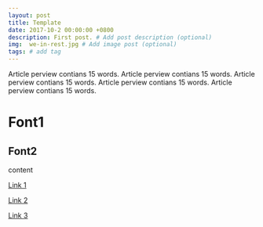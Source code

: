 ```yaml
---
layout: post
title: Template
date: 2017-10-2 00:00:00 +0800
description: First post. # Add post description (optional)
img:  we-in-rest.jpg # Add image post (optional)
tags: # add tag
---
```


Article perview contians 15 words. Article perview contians 15 words. Article perview contians 15 words. Article perview contians 15 words. Article perview contians 15 words. 


# Font1

## Font2

content

[Link 1]({{site.url}})

[Link 2](https://shaoanlu.github.io/the-best-organizer-software/)

[Link 3]({{site.url}}/about)
